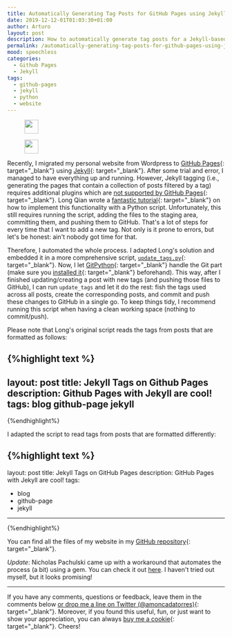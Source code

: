 ```yaml
---
title: Automatically Generating Tag Posts for GitHub Pages using Jekyll
date: 2019-12-12-01T01:03:30+01:00
author: Arturo
layout: post
description: How to automatically generate tag posts for a Jekyll-based GitHub Pages site
permalink: /automatically-generating-tag-posts-for-github-pages-using-jekyll/
mood: speechless
categories:
  - Github Pages
  - Jekyll
tags:
  - github-pages
  - jekyll
  - python
  - website
---
```


<figure class="alignleft">
	<img width="32" src="../multimedia/icons/github.png"/>
</figure>
<figure class="alignleft">
	<img width="32" src="../multimedia/icons/jekyll.png"/>
</figure>

Recently, I migrated my personal website from Wordpress to [GitHub Pages](https://pages.github.com/){: target="_blank"} using [Jekyll](https://jekyllrb.com/){: target="_blank"}. After some trial and error, I managed to have everything up and running. However, Jekyll tagging (i.e., generating the pages that contain a collection of posts filtered by a tag) requires additional plugins which are [not supported by GitHub Pages](https://help.github.com/en/github/working-with-github-pages/about-github-pages-and-jekyll#plugins){: target="_blank"}. Long Qian wrote a [fantastic tutorial](https://longqian.me/2017/02/09/github-jekyll-tag/){: target="_blank"} on how to implement this functionality with a Python script. Unfortunately, this still requires running the script, adding the files to the staging area, committing them, and pushing them to GitHub. That's a lot of steps for every time that I want to add a new tag. Not only is it prone to errors, but let's be honest: ain't nobody got time for that.

<!--more-->

Therefore, I automated the whole process. I adapted Long's solution and embedded it in a more comprehensive script, [`update_tags.py`](https://github.com/arturomoncadatorres/arturomoncadatorres.github.io/blob/master/update_tags.py){: target="_blank"}. Now, I let [GitPython](https://gitpython.readthedocs.io/en/stable/){: target="_blank"} handle the Git part (make sure you [installed it](https://gitpython.readthedocs.io/en/stable/intro.html#installing-gitpython){: target="_blank"} beforehand). This way, after I finished updating/creating a post with new tags (and pushing those files to GitHub), I can run `update_tags` and let it do the rest: fish the tags used across all posts, create the corresponding posts, and commit and push these changes to GitHub in a single go. To keep things tidy, I recommend running this script when having a clean working space (nothing to commit/push).

Please note that Long's original script reads the tags from posts that are formatted as follows:

{%highlight text %}
---
layout: post
title: Jekyll Tags on Github Pages
description: Github Pages with Jekyll are cool!
tags: blog github-page jekyll
---
{%endhighlight%}

I adapted the script to read tags from posts that are formatted differently:

{%highlight text %}
---
layout: post
title: Jekyll Tags on GitHub Pages
description: GitHub Pages with Jekyll are cool!
tags:
  - blog
  - github-page
  - jekyll
---
{%endhighlight%}

You can find all the files of my website in my [GitHub repository](https://github.com/arturomoncadatorres/arturomoncadatorres.github.io){: target="_blank"}.

*Update*: Nicholas Pachulski came up with a workaround that automates the process (a bit) using a gem. You can check it out [here](https://pachulski.me/jekyll-blog-post-tags-and-github-pages). I haven't tried out myself, but it looks promising!

----------
If you have any comments, questions or feedback, leave them in the comments below [or drop me a line on Twitter (@amoncadatorres)](http://www.twitter.com/amoncadatorres){: target="_blank"}. Moreover, if you found this useful, fun, or just want to show your appreciation, you can always [buy me a cookie](https://www.buymeacoffee.com/amoncadatorres){: target="_blank"}. Cheers!
